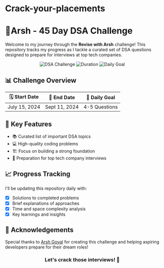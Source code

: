 # Crack-your-placements
# 🚀Arsh - 45 Day DSA Challenge

Welcome to my journey through the **Revise with Arsh** challenge! This repository tracks my progress as I tackle a curated set of DSA questions designed to prepare for interviews at top tech companies.

<div align="center">

![DSA Challenge](https://img.shields.io/badge/Challenge-DSA-blue?style=for-the-badge&logo=leetcode)
![Duration](https://img.shields.io/badge/Duration-45--60%20Days-green?style=for-the-badge)
![Daily Goal](https://img.shields.io/badge/Daily%20Goal-4--5%20Questions-orange?style=for-the-badge)

</div>

## 📊 Challenge Overview

| 🗓️ Start Date | 🏁 End Date | 🎯 Daily Goal |
|:--------------:|:-----------:|:-------------:|
| July 15, 2024  | Sept 11, 2024 | 4-5 Questions |

## 🌟 Key Features

- 📚 Curated list of important DSA topics
- 💻 High-quality coding problems
- 🏗️ Focus on building a strong foundation
- 🚀 Preparation for top tech company interviews

## 📈 Progress Tracking

I'll be updating this repository daily with:

- [x] Solutions to completed problems
- [x] Brief explanations of approaches
- [x] Time and space complexity analysis
- [x] Key learnings and insights

## 🙏 Acknowledgements

Special thanks to [Arsh Goyal](https://github.com/arshgoyal) for creating this challenge and helping aspiring developers prepare for their dream roles!

<div align="center">

### Let's crack those interviews! 💪

</div>
